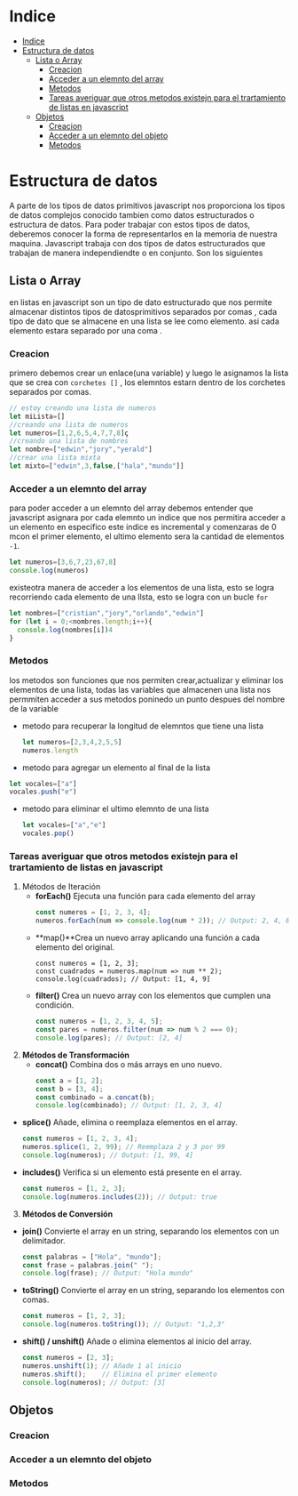 # Indice
- [Indice](#indice)
- [Estructura de datos](#estructura-de-datos)
  - [Lista o Array](#lista-o-array)
    - [Creacion](#creacion)
    - [Acceder a un elemnto del array](#acceder-a-un-elemnto-del-array)
    - [Metodos](#metodos)
    - [Tareas averiguar que otros metodos existejn para el trartamiento de listas en javascript](#tareas-averiguar-que-otros-metodos-existejn-para-el-trartamiento-de-listas-en-javascript)
  - [Objetos](#objetos)
    - [Creacion](#creacion-1)
    - [Acceder a un elemnto del objeto](#acceder-a-un-elemnto-del-objeto)
    - [Metodos](#metodos-1)
# Estructura de datos
A parte de los tipos de datos primitivos javascript nos proporciona los tipos de datos complejos conocido tambien como datos estructurados o estructura de datos.
Para poder trabajar con estos tipos de datos, deberemos conocer la forma de representarlos en la memoria de nuestra maquina.
Javascript trabaja con dos tipos de datos estructurados que trabajan de manera independiendte o en conjunto.
Son los siguientes
## Lista o Array
en listas en javascript son un tipo de dato  estructurado que nos permite almacenar distintos tipos de datosprimitivos separados por comas , cada tipo de dato que se almacene en una lista se lee como elemento.
asi cada elemento estara separado por una coma .
### Creacion
primero debemos crear un enlace(una variable) y luego le asignamos la lista que se crea con `corchetes []` , los elemntos estarn dentro de los corchetes separados por comas.
```js
// estoy creando una lista de numeros
let miLista=[]
//creando una lista de numeros
let numeros=[1,2,6,5,4,7,7,8]ç
//creando una lista de nombres
let nombre=["edwin","jory","yerald"]
//crear una lista mixta
let mixto=["edwin",3,false,["hala","mundo"]]
```
### Acceder a un elemnto del array
para poder acceder a un elemnto del array debemos entender que javascript asignara por cada elemnto un indice que nos permitira acceder a un elemento en especifico este indice es incremental y comenzaras de 0 mcon el primer elemento, el ultimo elemento sera la cantidad de elementos `-1`.
```js
let numeros=[3,6,7,23,67,8]
console.log(numeros)
```  
existeotra manera de acceder a los elementos de una lista, esto se logra recorriendo cada elemento de una llsta, esto se logra con un bucle `for`
```js
let nombres=["cristian","jory","orlando","edwin"]
for (let i = 0;<nombres.length;i++){
  console.log(nombres[i])4
}
```
### Metodos
los metodos son funciones que nos permiten crear,actualizar y eliminar los elementos de una lista, todas las variables que almacenen una lista nos permmiten acceder a sus metodos poninedo un punto despues del nombre de la variable
- metodo para recuperar la longitud de elemntos que tiene una lista
  ```js
  let numeros=[2,3,4,2,5,5]
  numeros.length
  ```
-  metodo para agregar un elemento al final de la lista 
  ```js
  let vocales=["a"]
  vocales.push("e")
  ```
- metodo para eliminar el ultimo elemnto de una lista
  ```js
  let vocales=["a","e"]
  vocales.pop()
  ``` 
### Tareas averiguar que otros metodos existejn para el trartamiento de listas en javascript 
1. Métodos de Iteración
   - **forEach()** Ejecuta una función para cada elemento del array
     ```js
     const numeros = [1, 2, 3, 4];
     numeros.forEach(num => console.log(num * 2)); // Output: 2, 4, 6, 8
     ```
   - **map()**Crea un nuevo array aplicando una función a cada elemento del original.
      ```JS
      const numeros = [1, 2, 3];
      const cuadrados = numeros.map(num => num ** 2);
     console.log(cuadrados); // Output: [1, 4, 9]
      ```
   - **filter()** Crea un nuevo array con los elementos que cumplen una condición.
     ```js
     const numeros = [1, 2, 3, 4, 5];
     const pares = numeros.filter(num => num % 2 === 0);
     console.log(pares); // Output: [2, 4]
     ```
2. **Métodos de Transformación** 
   - **concat()** Combina dos o más arrays en uno nuevo.
     ```js
     const a = [1, 2];
     const b = [3, 4];
     const combinado = a.concat(b);
     console.log(combinado); // Output: [1, 2, 3, 4]
     ```
  - **splice()** Añade, elimina o reemplaza elementos en el array.
     ```js
     const numeros = [1, 2, 3, 4];
     numeros.splice(1, 2, 99); // Reemplaza 2 y 3 por 99
     console.log(numeros); // Output: [1, 99, 4]
     ```
  - **includes()** Verifica si un elemento está presente en el array.
     ```js
     const numeros = [1, 2, 3];
     console.log(numeros.includes(2)); // Output: true
     ```
3. **Métodos de Conversión**
  - **join()** Convierte el array en un string, separando los elementos con un delimitador.
    ```js
    const palabras = ["Hola", "mundo"];
    const frase = palabras.join(" ");
    console.log(frase); // Output: "Hola mundo"
    ```
  - **toString()** Convierte el array en un string, separando los elementos con comas.
    ```js
    const numeros = [1, 2, 3];
    console.log(numeros.toString()); // Output: "1,2,3"
    ```
  - **shift() / unshift()** Añade o elimina elementos al inicio del array.
    ```js
    const numeros = [2, 3];
    numeros.unshift(1); // Añade 1 al inicio
    numeros.shift();    // Elimina el primer elemento
    console.log(numeros); // Output: [3]
    ```

## Objetos
### Creacion
### Acceder a un elemnto del objeto
### Metodos